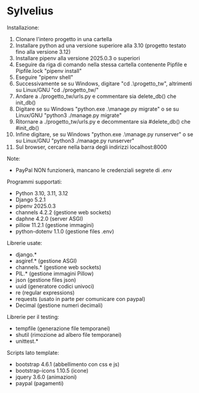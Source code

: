 # Sylvelius
Installazione:
1. Clonare l'intero progetto in una cartella
2. Installare python ad una versione superiore alla 3.10 (progetto testato fino alla versione 3.12)
3. Installare pipenv alla versione 2025.0.3 o superiori
4. Eseguire da riga di comando nella stessa cartella contenente Pipfile e Pipfile.lock "pipenv install"
5. Eseguire "pipenv shell"
6. Successivamente se su Windows, digitare "cd .\progetto_tw\", altrimenti su Linux/GNU "cd ./progetto_tw/"
7. Andare a ./progetto_tw/urls.py e commentare sia delete_db() che init_db()
8. Digitare se su Windows "python.exe .\manage.py migrate" o se su Linux/GNU "python3 ./manage.py migrate"
9. Ritornare a ./progetto_tw/urls.py e decommentare sia #delete_db() che #init_db()
10. Infine digitare, se su Windows "python.exe .\manage.py runserver" o se su Linux/GNU "python3 ./manage.py runserver"
11. Sul browser, cercare nella barra degli indirizzi localhost:8000

Note:
- PayPal NON funzionerà, mancano le credenziali segrete di .env

Programmi supportati:
- Python 3.10, 3.11, 3.12
- Django 5.2.1
- pipenv 2025.0.3
- channels 4.2.2 (gestione web sockets)
- daphne 4.2.0 (server ASGI)
- pillow 11.2.1 (gestione immagini)
- python-dotenv 1.1.0 (gestione files .env)

Librerie usate:
- django.*
- asgiref.* (gestione ASGI)
- channels.* (gestione web sockets)
- PIL.* (gestione immagini Pillow)
- json (gestione files json)
- uuid (generatore codici univoci)
- re (regular expressions)
- requests (usato in parte per comunicare con paypal)
- Decimal (gestione numeri decimali)

Librerie per il testing:
- tempfile (generazione file temporanei)
- shutil (rimozione ad albero file temporanei)
- unittest.*

Scripts lato template:
- bootstrap 4.6.1 (abbellimento con css e js)
- bootstrap-icons 1.10.5 (icone)
- jquery 3.6.0 (animazioni)
- paypal (pagamenti)
